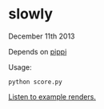 slowly
======

December 11th 2013 

Depends on [pippi](http://github.com/hecanjog/pippi)

Usage:

    python score.py

[Listen to example renders.](http://soundcloud.com/lettersonsounds/sets/slowly)
